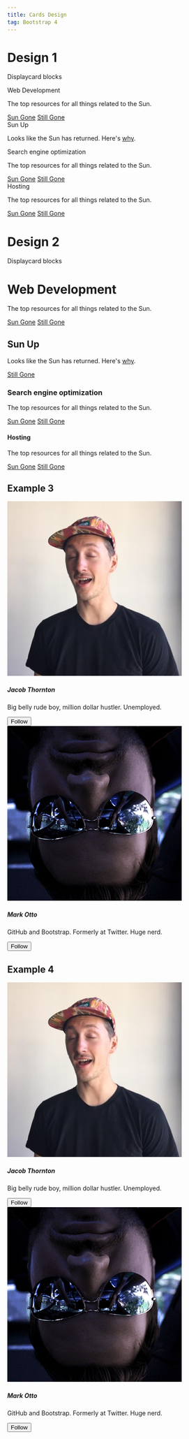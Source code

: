 ```yaml
---
title: Cards Design
tag: Bootstrap 4
---
```


# Design 1

Displaycard blocks

<div class="row">

<!-- Card 1 -->
<div class="col-md-6">
<div class="card">
<div class="card-header bg-info">Web Development</div>
<div class="card-block">
<p class="card-text">The top resources for all things related to the Sun.</p>
<a href="#" class="card-link">Sun Gone</a>
<a href="#" class="card-link">Still Gone</a>
</div>
</div>
</div>


<!-- Card 2 -->
<div class="col-md-6">
<div class="card">
<div class="card-header bg-danger">Sun Up</div>
<div class="card-block">
<p class="card-text">Looks like the Sun has returned. Here's <a href="#" class="card-link">why</a>.</p>
</div>
</div>
</div>


<!-- Card 3 -->
<div class="col-md-6">
<div class="card">
<div class="card-header bg-faded">Search engine optimization</div>
<div class="card-block">
<p class="card-text">The top resources for all things related to the Sun.</p>
<a href="#" class="card-link btn btn-faded">Sun Gone</a>
<a href="#" class="card-link">Still Gone</a>
</div>
</div>
</div>


<!-- Card 4 -->
<div class="col-md-6">
<div class="card">
<div class="card-header bg-warning">Hosting</div>
<div class="card-block">
<p class="card-text">The top resources for all things related to the Sun.</p>
<a href="#" class="card-link">Sun Gone</a>
<a href="#" class="card-link">Still Gone</a>
</div>
</div>
</div>

</div>


# Design 2

Displaycard blocks

<div class="row">

<!-- Card 1 -->
<div class="col-md-6">
<div class="card bg-info">
<div class="card-header"><h1>Web Development</h1></div>
<div class="card-block">
<p class="card-text">The top resources for all things related to the Sun.</p>
<a href="#" class="card-link">Sun Gone</a>
<a href="#" class="card-link">Still Gone</a>
</div>
</div>
</div>


<!-- Card 2 -->
<div class="col-md-6">
<div class="card bg-danger">
<div class="card-header"><h2>Sun Up</h2></div>
<div class="card-block text-white">
<p class="card-text">Looks like the Sun has returned. Here's <a href="#" class="card-link">why</a>.</p>
<a href="#" class="card-link btn btn-success">Still Gone</a>
</div>
</div>
</div>

</div>
<div class="row">

<!-- Card 3 -->
<div class="col-md-6">
<div class="card bg-faded">
<div class="card-header"><h3>Search engine optimization</h3></div>
<div class="card-block">
<p class="card-text">The top resources for all things related to the Sun.</p>
<a href="#" class="card-link btn btn-faded">Sun Gone</a>
<a href="#" class="card-link btn btn-success">Still Gone</a>
</div>
</div>
</div>


<!-- Card 4 -->
<div class="col-md-6">
<div class="card bg-warning">
<div class="card-header text-center pt-1"><h4>Hosting</h4></div>
<div class="card-block">
<p class="card-text">The top resources for all things related to the Sun.</p>
<a href="#" class="card-link btn btn-success">Sun Gone</a>
<a href="#" class="card-link">Still Gone</a>
</div>
</div>
</div>

</div>

## Example 3

<div class="mt-2">
  <div class="row">
    <div class="col-lg-6">
      <div class="card card-profile">
        <div class="card-header bg-danger" style="background-image: url(https://igcdn-photos-h-a.akamaihd.net/hphotos-ak-xfa1/t51.2885-15/11312291_348657648678007_1202941362_n.jpg);"></div>
        <div class="card-block text-xs-center">
          <img class="card-profile-img" src="/assets/img/avatar-fat.jpg">
          <h5 class="card-title">Jacob Thornton</h5>
          <p class="mb-4">Big belly rude boy, million dollar hustler. Unemployed.</p>
          <button class="btn btn-outline-primary btn-sm">
            <span class="icon icon-add-user"></span> Follow
          </button>
        </div>
      </div>
    </div>
    <div class="col-lg-6">
      <div class="card card-profile">
        <div class="card-header bg-info" style="background-image: url(https://igcdn-photos-h-a.akamaihd.net/hphotos-ak-xaf1/t51.2885-15/11240760_365538423656311_112029877_n.jpg);"></div>
        <div class="card-block text-xs-center">
          <img class="card-profile-img" src="/assets/img/avatar-mdo.png">
          <h5 class="card-title">Mark Otto</h5>
          <p class="mb-4">GitHub and Bootstrap. Formerly at Twitter. Huge nerd.</p>
          <button class="btn btn-outline-primary btn-sm">
            <span class="icon icon-add-user"></span> Follow
          </button>
        </div>
      </div>
    </div>
  </div>
</div>



## Example 4

<div class="mt-2">
  <div class="row">
    <div class="col-lg-6">
      <div class="card card-profile">
        <div class="card-header bg-faded" style="background-image: url(https://igcdn-photos-h-a.akamaihd.net/hphotos-ak-xfa1/t51.2885-15/11312291_348657648678007_1202941362_n.jpg);"></div>
        <div class="card-block text-xs-center">
          <img class="card-profile-img" src="/assets/img/avatar-fat.jpg">
          <h5 class="card-title">Jacob Thornton</h5>
          <p class="mb-4">Big belly rude boy, million dollar hustler. Unemployed.</p>
          <button class="btn btn-outline-primary btn-sm">
            <span class="icon icon-add-user"></span> Follow
          </button>
        </div>
      </div>
    </div>
    <div class="col-lg-6">
      <div class="card card-profile">
        <div class="card-header bg-success" style="background-image: url(https://igcdn-photos-h-a.akamaihd.net/hphotos-ak-xaf1/t51.2885-15/11240760_365538423656311_112029877_n.jpg);"></div>
        <div class="card-block text-xs-center">
          <img class="card-profile-img" src="/assets/img/avatar-mdo.png">
          <h5 class="card-title">Mark Otto</h5>
          <p class="mb-4">GitHub and Bootstrap. Formerly at Twitter. Huge nerd.</p>
          <button class="btn btn-outline-primary btn-sm">
            <span class="icon icon-add-user"></span> Follow
          </button>
        </div>
      </div>
    </div>
  </div>
</div>
